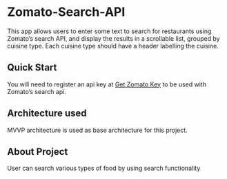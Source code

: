 # Zomato-Search-API
 This app allows users to enter some text to search for restaurants using Zomato’s search API, and display the results in a scrollable list, grouped by cuisine type. Each cuisine type should
have a header labelling the cuisine. 
## Quick Start
 You will need to register an api key at [Get Zomato Key](https://developers.zomato.com/api) to be used with Zomato’s search api. 
## Architecture used
MVVP architecture is used as base architecture for this project.
## About Project
User can search various types of food by using search functionality
 
